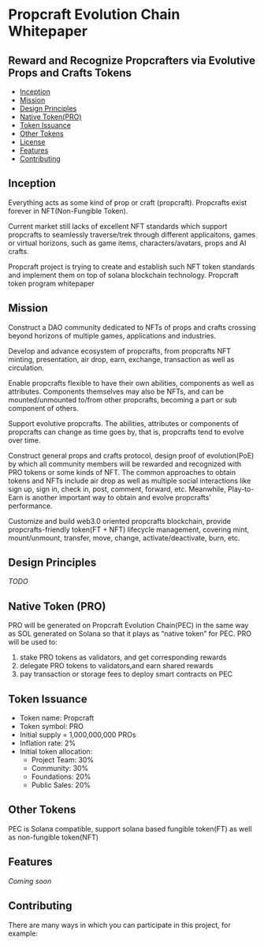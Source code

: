 # Propcraft Evolution Chain Whitepaper

## Reward and Recognize Propcrafters via Evolutive Props and Crafts Tokens

- [Inception](#inception)
- [Mission](#mission)
- [Design Principles](#design-principles)
- [Native Token(PRO)](#native-token-pro)
- [Token Issuance](#token-issuance)
- [Other Tokens](#other-tokens)
- [License](#license)
- [Features](#features)
- [Contributing](#contributing)

## Inception

Everything acts as some kind of prop or craft (propcraft). Propcrafts exist forever in NFT(Non-Fungible Token). 

Current market still lacks of excellent NFT standards which support propcrafts to seamlessly traverse/trek through different applicaitons, games or virtual horizons, such as game items, characters/avatars, props and AI crafts.

Propcraft project is trying to create and establish such NFT token standards and implement them on top of solana blockchain technology.
Propcraft token program whitepaper

## Mission

Construct a DAO community dedicated to NFTs of props and crafts crossing beyond horizons of multiple games, applications and industries.

Develop and advance ecosystem of propcrafts, from propcrafts NFT minting, presentation, air drop, earn, exchange, transaction as well as circulation.

Enable propcrafts flexible to have their own abilities, components as well as attributes. Components themselves may also be NFTs, and can be mounted/unmounted to/from other propcrafts, becoming a part or sub component of others. 

Support evolutive propcrafts. The abilities, attributes or components of propcrafts can change as time goes by, that is, propcrafts tend to evolve over time. 

Construct general props and crafts protocol, design proof of evolution(PoE) by which all community members will be rewarded and recognized with PRO tokens or some kinds of NFT. The common approaches to obtain tokens and NFTs include air drop as well as multiple social interactions like sign up, sign in, check in, post, comment, forward, etc. Meanwhile, Play-to-Earn is another important way to obtain and evolve propcrafts’ performance.

Customize and build web3.0 oriented propcrafts blockchain, provide propcrafts-friendly token(FT + NFT) lifecycle management, covering mint, mount/unmount, transfer, move, change, activate/deactivate, burn, etc.

## Design Principles

*TODO*

## Native Token (PRO)

PRO will be generated on Propcraft Evolution Chain(PEC) in the same way as SOL generated on Solana so that it plays as “native token” for PEC. PRO will be used to:

1. stake PRO tokens as validators, and get corresponding rewards
2. delegate PRO tokens to validators,and earn shared rewards
3. pay transaction or storage fees to deploy smart contracts on PEC

## Token Issuance

- Token name: Propcraft
- Token symbol: PRO
- Initial supply = 1,000,000,000 PROs
- Inflation rate: 2%
- Initial token allocation:
    - Project Team: 30%
    - Community: 30%
    - Foundations: 20%
    - Public Sales: 20%

## Other Tokens

PEC is Solana compatible, support solana based fungible token(FT) as well as non-fungible token(NFT)

## Features

*Coming soon*

## Contributing

There are many ways in which you can participate in this project, for example:

